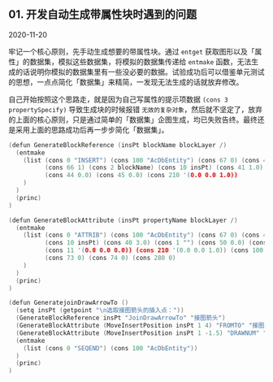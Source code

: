 ## 01. 开发自动生成带属性块时遇到的问题

2020-11-20

牢记一个核心原则，先手动生成想要的带属性块。通过 `entget` 获取图形以及「属性」的数据集，模拟这些数据集，将模拟的数据集传递给 `entmake` 函数，无法生成的话说明你模拟的数据集里有一些没必要的数据。试验成功后可以借鉴单元测试的思想，一点点简化「数据集」来精简，一发现无法生成的话就放弃修改。

自己开始按照这个思路走，就是因为自己写属性的提示项数据 `(cons 3 propertySpecify)` 导致生成块的时候报错 `无效的复杂对象`，然后就不坚定了，放弃的上面的核心原则，只是通过简单的「数据集」企图生成，均已失败告终。最终还是采用上面的思路成功后再一步步简化「数据集」。

```c
(defun GenerateBlockReference (insPt blockName blockLayer /) 
  (entmake 
    (list (cons 0 "INSERT") (cons 100 "AcDbEntity") (cons 67 0) (cons 410 "Model") (cons 8 blockLayer) (cons 100 "AcDbBlockReference") 
          (cons 66 1) (cons 2 blockName) (cons 10 insPt) (cons 41 1.0) (cons 42 1.0) (cons 43 1.0) (cons 50 0.0) (cons 70 0) (cons 71 0) 
          (cons 44 0.0) (cons 45 0.0) (cons 210 '(0.0 0.0 1.0))
    )
  ) 
  (princ)
)

(defun GenerateBlockAttribute (insPt propertyName blockLayer /)
  (entmake 
    (list (cons 0 "ATTRIB") (cons 100 "AcDbEntity") (cons 67 0) (cons 410 "Model") (cons 8 blockLayer) (cons 100 "AcDbText") 
          (cons 10 insPt) (cons 40 3.0) (cons 1 "") (cons 50 0.0) (cons 41 0.7) (cons 51 0.0) (cons  7 "Standard") (cons 71 0) (cons 72 0) 
          (cons 11 '(0.0 0.0 0.0)) (cons 210 '(0.0 0.0 1.0)) (cons 100 "AcDbAttribute") (cons 280 0) (cons 2 propertyName) (cons 70 0) 
          (cons 73 0) (cons 74 0) (cons 280 0)
    )
  )
  (princ)
)

(defun GeneratejoinDrawArrowTo ()
  (setq insPt (getpoint "\n选取接图箭头的插入点："))
  (GenerateBlockReference insPt "JoinDrawArrowTo" "接图箭头")
  (GenerateBlockAttribute (MoveInsertPosition insPt 1 4) "FROMTO" "接图箭头")
  (GenerateBlockAttribute (MoveInsertPosition insPt 1 -1.5) "DRAWNUM" "接图箭头")
  (entmake 
    (list (cons 0 "SEQEND") (cons 100 "AcDbEntity"))
  )
  (princ)
)
```